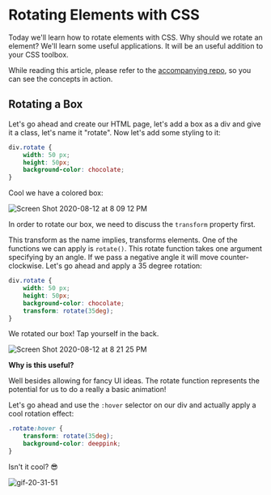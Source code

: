 # Rotating Elements with CSS

Today we'll learn how to rotate elements with CSS. Why should we rotate an element? We'll learn some useful applications. It will be an useful addition to your CSS toolbox.

While reading this article, please refer to the [accompanying repo](https://github.com/fbohz/blogs_helper/tree/master/css/rotate), so you can see the concepts in action.

## Rotating a Box 

Let's go ahead and create our HTML page, let's add a box as a div and give it a class, let's name it "rotate". Now let's add some styling to it:

```css
div.rotate {
    width: 50 px;
    height: 50px;
    background-color: chocolate;
}
```

Cool we have a colored box:

![Screen Shot 2020-08-12 at 8 09 12 PM](https://user-images.githubusercontent.com/15071636/90083411-0699a280-dcd8-11ea-8936-5a2c035896f4.png)

In order to rotate our box, we need to discuss the `transform` property first. 

This transform as the name implies, transforms elements. One of the functions we can apply is `rotate()`. This rotate function takes one argument specifying by an angle. If we pass a negative angle it will move counter-clockwise. Let's go ahead and apply a 35 degree rotation:

```css
div.rotate {
    width: 50 px;
    height: 50px;
    background-color: chocolate;
    transform: rotate(35deg); 
}
```

We rotated our box! Tap yourself in the back.

![Screen Shot 2020-08-12 at 8 21 25 PM](https://user-images.githubusercontent.com/15071636/90083932-7a887a80-dcd9-11ea-9677-04e5859f14bd.png)

**Why is this useful?**

Well besides allowing for fancy UI ideas. The rotate function represents the potential for us to do a really a basic animation! 

Let's go ahead and use the `:hover` selector on our div and actually apply a cool rotation effect:

```css
.rotate:hover {
    transform: rotate(35deg); 
    background-color: deeppink;
}
```

Isn't it cool? 😎

![gif-20-31-51](https://user-images.githubusercontent.com/15071636/90084463-018a2280-dcdb-11ea-8d49-183c056b74ba.gif)
